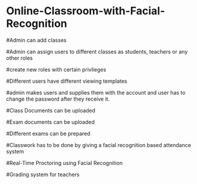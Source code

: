 # Online-Classroom-with-Facial-Recognition

#Admin can add classes 

#Admin can assign users to different classes as students, teachers or any other roles

#create new roles with certain privlieges

#Different users have different viewing templates

#admin makes users and supplies them with the account and user has to change the password after they receive it.

#Class Documents can be uploaded 

#Exam documents can be uploaded 

#Different exams can be prepared

#Classwork has to be done by giving a facial recognition based attendance system

#Real-Time Proctoring using Facial Recognition

#Grading system for teachers
